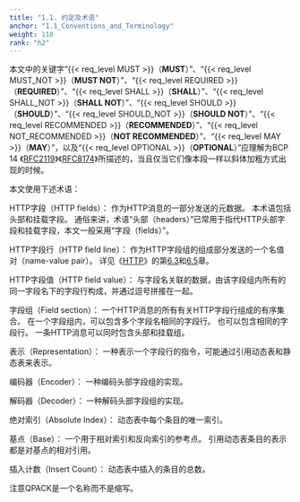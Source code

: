 ```yaml
---
title: "1.1. 约定及术语"
anchor: "1.1_Conventions_and_Terminology"
weight: 110
rank: "h2"
---
```


本文中的关键字“{{< req_level MUST >}}（**MUST**）”、“{{< req_level MUST_NOT >}}（**MUST NOT**）”、“{{< req_level REQUIRED >}}（**REQUIRED**）”、“{{< req_level SHALL >}}（**SHALL**）”、“{{< req_level SHALL_NOT >}}（**SHALL NOT**）”、“{{< req_level SHOULD >}}（**SHOULD**）”、“{{< req_level SHOULD_NOT >}}（**SHOULD NOT**）”、“{{< req_level RECOMMENDED >}}（**RECOMMENDED**）”、“{{< req_level NOT_RECOMMENDED >}}（**NOT RECOMMENDED**）”、“{{< req_level MAY >}}（**MAY**）”，以及“{{< req_level OPTIONAL >}}（**OPTIONAL**）”应理解为BCP 14 《[RFC2119](https://www.rfc-editor.org/info/rfc2119)》《[RFC8174](https://www.rfc-editor.org/info/rfc8174)》所描述的，当且仅当它们像本段一样以斜体加粗方式出现的时候。

本文使用下述术语：

HTTP字段（HTTP fields）：
作为HTTP消息的一部分发送的元数据。
本术语包括头部和挂载字段。
通俗来讲，术语“头部（headers）”已常用于指代HTTP头部字段和挂载字段，本文一般采用“字段（fields）”。

HTTP字段行（HTTP field line）：
作为HTTP字段组的组成部分发送的一个名值对（name-value pair）。
详见《[HTTP]()》的第[6.3]()和[6.5]()章。

HTTP字段值（HTTP field value）：
与字段名关联的数据，由该字段组内所有的同一字段名下的字段行构成，并通过逗号拼接在一起。

字段组（Field section）：
一个HTTP消息的所有有关HTTP字段行组成的有序集合。
在一个字段组内，可以包含多个字段名相同的字段行。
也可以包含相同的字段行。
一条HTTP消息可以同时包含头部和挂载组。

表示（Representation）：
一种表示一个字段行的指令，可能通过引用动态表和静态表来表示。

编码器（Encoder）：
一种编码头部字段组的实现。

解码器（Decoder）：
一种解码头部字段组的实现。

绝对索引（Absolute Index）：
动态表中每个条目的唯一索引。

基点（Base）：
一个用于相对索引和反向索引的参考点。
引用动态表条目的表示都是对基点的相对引用。

插入计数（Insert Count）：
动态表中插入的条目的总数。

注意QPACK是一个名称而不是缩写。
